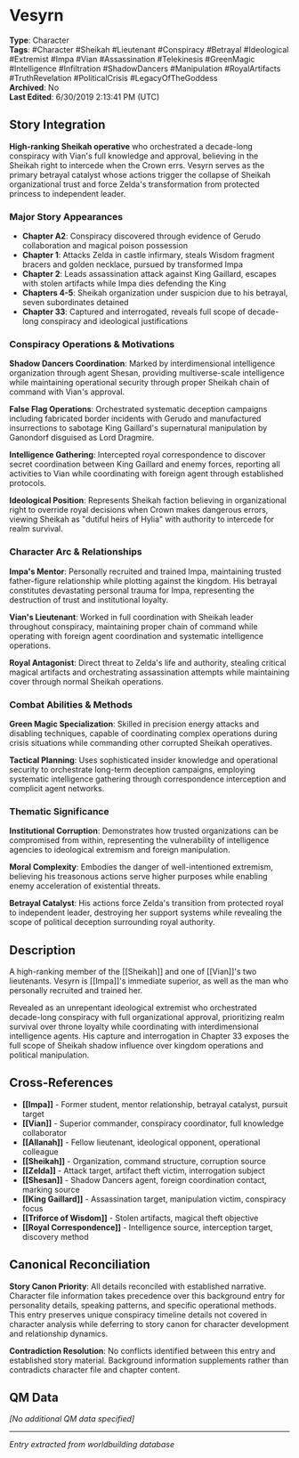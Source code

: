 # Vesyrn

**Type**: Character  
**Tags**: #Character #Sheikah #Lieutenant #Conspiracy #Betrayal #Ideological #Extremist #Impa #Vian #Assassination #Telekinesis #GreenMagic #Intelligence #Infiltration #ShadowDancers #Manipulation #RoyalArtifacts #TruthRevelation #PoliticalCrisis #LegacyOfTheGoddess  
**Archived**: No  
**Last Edited**: 6/30/2019 2:13:41 PM (UTC)

## Story Integration

**High-ranking Sheikah operative** who orchestrated a decade-long conspiracy with Vian's full knowledge and approval, believing in the Sheikah right to intercede when the Crown errs. Vesyrn serves as the primary betrayal catalyst whose actions trigger the collapse of Sheikah organizational trust and force Zelda's transformation from protected princess to independent leader.

### Major Story Appearances
- **Chapter A2**: Conspiracy discovered through evidence of Gerudo collaboration and magical poison possession
- **Chapter 1**: Attacks Zelda in castle infirmary, steals Wisdom fragment bracers and golden necklace, pursued by transformed Impa
- **Chapter 2**: Leads assassination attack against King Gaillard, escapes with stolen artifacts while Impa dies defending the King
- **Chapters 4-5**: Sheikah organization under suspicion due to his betrayal, seven subordinates detained
- **Chapter 33**: Captured and interrogated, reveals full scope of decade-long conspiracy and ideological justifications

### Conspiracy Operations & Motivations
**Shadow Dancers Coordination**: Marked by interdimensional intelligence organization through agent Shesan, providing multiverse-scale intelligence while maintaining operational security through proper Sheikah chain of command with Vian's approval.

**False Flag Operations**: Orchestrated systematic deception campaigns including fabricated border incidents with Gerudo and manufactured insurrections to sabotage King Gaillard's supernatural manipulation by Ganondorf disguised as Lord Dragmire.

**Intelligence Gathering**: Intercepted royal correspondence to discover secret coordination between King Gaillard and enemy forces, reporting all activities to Vian while coordinating with foreign agent through established protocols.

**Ideological Position**: Represents Sheikah faction believing in organizational right to override royal decisions when Crown makes dangerous errors, viewing Sheikah as "dutiful heirs of Hylia" with authority to intercede for realm survival.

### Character Arc & Relationships
**Impa's Mentor**: Personally recruited and trained Impa, maintaining trusted father-figure relationship while plotting against the kingdom. His betrayal constitutes devastating personal trauma for Impa, representing the destruction of trust and institutional loyalty.

**Vian's Lieutenant**: Worked in full coordination with Sheikah leader throughout conspiracy, maintaining proper chain of command while operating with foreign agent coordination and systematic intelligence operations.

**Royal Antagonist**: Direct threat to Zelda's life and authority, stealing critical magical artifacts and orchestrating assassination attempts while maintaining cover through normal Sheikah operations.

### Combat Abilities & Methods
**Green Magic Specialization**: Skilled in precision energy attacks and disabling techniques, capable of coordinating complex operations during crisis situations while commanding other corrupted Sheikah operatives.

**Tactical Planning**: Uses sophisticated insider knowledge and operational security to orchestrate long-term deception campaigns, employing systematic intelligence gathering through correspondence interception and complicit agent networks.

### Thematic Significance
**Institutional Corruption**: Demonstrates how trusted organizations can be compromised from within, representing the vulnerability of intelligence agencies to ideological extremism and foreign manipulation.

**Moral Complexity**: Embodies the danger of well-intentioned extremism, believing his treasonous actions serve higher purposes while enabling enemy acceleration of existential threats.

**Betrayal Catalyst**: His actions force Zelda's transition from protected royal to independent leader, destroying her support systems while revealing the scope of political deception surrounding royal authority.

## Description
A high-ranking member of the [[Sheikah]] and one of [[Vian]]'s two lieutenants. Vesyrn is [[Impa]]'s immediate superior, as well as the man who personally recruited and trained her.

Revealed as an unrepentant ideological extremist who orchestrated decade-long conspiracy with full organizational approval, prioritizing realm survival over throne loyalty while coordinating with interdimensional intelligence agents. His capture and interrogation in Chapter 33 exposes the full scope of Sheikah shadow influence over kingdom operations and political manipulation.

## Cross-References
- **[[Impa]]** - Former student, mentor relationship, betrayal catalyst, pursuit target
- **[[Vian]]** - Superior commander, conspiracy coordinator, full knowledge collaborator  
- **[[Allanah]]** - Fellow lieutenant, ideological opponent, operational colleague
- **[[Sheikah]]** - Organization, command structure, corruption source
- **[[Zelda]]** - Attack target, artifact theft victim, interrogation subject
- **[[Shesan]]** - Shadow Dancers agent, foreign coordination contact, marking source
- **[[King Gaillard]]** - Assassination target, manipulation victim, conspiracy focus
- **[[Triforce of Wisdom]]** - Stolen artifacts, magical theft objective
- **[[Royal Correspondence]]** - Intelligence source, interception target, discovery method

## Canonical Reconciliation
**Story Canon Priority**: All details reconciled with established narrative. Character file information takes precedence over this background entry for personality details, speaking patterns, and specific operational methods. This entry preserves unique conspiracy timeline details not covered in character analysis while deferring to story canon for character development and relationship dynamics.

**Contradiction Resolution**: No conflicts identified between this entry and established story material. Background information supplements rather than contradicts character file and chapter content.

## QM Data
*[No additional QM data specified]*

---
*Entry extracted from worldbuilding database*
